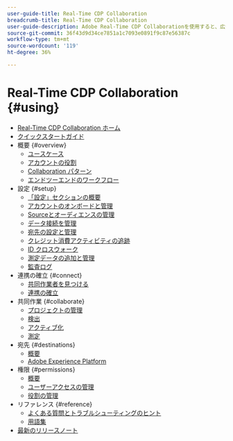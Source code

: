 ```yaml
---
user-guide-title: Real-Time CDP Collaboration
breadcrumb-title: Real-Time CDP Collaboration
user-guide-description: Adobe Real-Time CDP Collaborationを使用すると、広告主とパブリッシャーの間でシームレスで安全なデータ共有および共同作業が可能になり、リアルタイムのオーディエンスインサイトとパーソナライズされたマーケティング戦略が促進されます。
source-git-commit: 36f43d9d34ce7851a1c7093e0891f9c87e56387c
workflow-type: tm+mt
source-wordcount: '119'
ht-degree: 36%

---
```



# Real-Time CDP Collaboration {#using}

* [Real-Time CDP Collaboration ホーム](./home.md)
* [クイックスタートガイド](./quick-start-guide.md)
* 概要 {#overview}
   * [ユースケース](./overview/use-cases.md)
   * [アカウントの役割](./overview/roles.md)
   * [Collaboration パターン](./overview/collaboration-patterns.md)
   * [エンドツーエンドのワークフロー](./overview/end-to-end-workflow.md)
* 設定 {#setup}
   * [「設定」セクションの概要](./setup/setup-overview.md)
   * [アカウントのオンボードと管理](./setup/onboard-account.md)
   * [Sourceとオーディエンスの管理](./setup/onboard-audiences.md)
   * [データ接続を管理](./setup/manage-data-connection.md)
   * [宛先の設定と管理](./setup/manage-destinations.md)
   * [クレジット消費アクティビティの追跡](/help/guide/setup/my-activity.md)
   * [ID クロスウォーク](./setup/identity-crosswalk.md)
   * [測定データの追加と管理](./setup/onboard-measurement-data.md)
   * [監査ログ](./setup/audit-logs.md)
* 連携の確立 {#connect}
   * [共同作業者を見つける](./connect/discover-collaborators.md)
   * [連携の確立](./connect/establishing-connections.md)
* 共同作業 {#collaborate}
   * [プロジェクトの管理](./collaborate/manage-projects.md)
   * [検出](./collaborate/discover.md)
   * [アクティブ化](./collaborate/activate.md)
   * [測定](./collaborate/measure.md)
* 宛先 {#destinations}
   * [概要](./destinations/overview.md)
   * [Adobe Experience Platform](./destinations/experience-platform.md)
* 権限 {#permissions}
   * [概要](./permissions/overview.md)
   * [ユーザーアクセスの管理](./permissions/manage-user-access.md)
   * [役割の管理](./permissions/manage-roles.md)
* リファレンス {#reference}
   * [よくある質問とトラブルシューティングのヒント](./faqs/common-questions.md)
   * [用語集](./glossary.md)
* [最新のリリースノート](./release-notes/latest.md)
